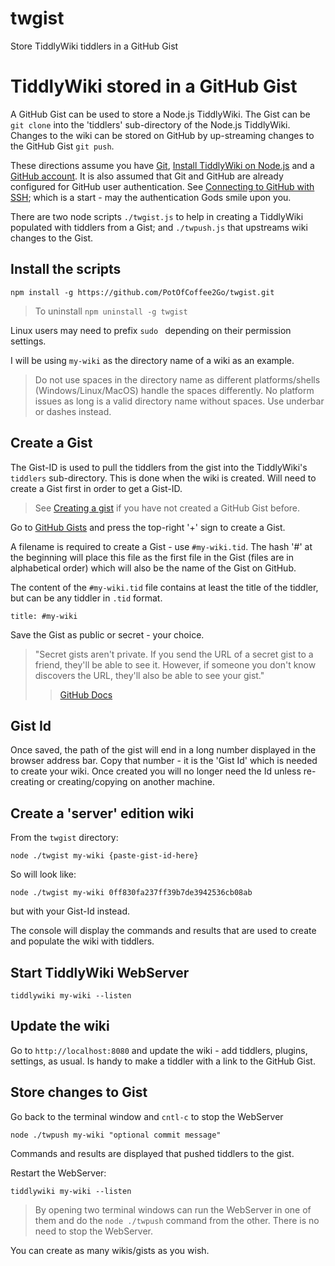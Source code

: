 # twgist
Store TiddlyWiki tiddlers in a GitHub Gist

# TiddlyWiki stored in a GitHub Gist
A GitHub Gist can be used to store a Node.js TiddlyWiki. The Gist can be `git clone` into the 'tiddlers' sub-directory of the Node.js TiddlyWiki. Changes to the wiki can be stored on GitHub by up-streaming changes to the GitHub Gist `git push`.

These directions assume you have [Git](https://git-scm.com/downloads), [Install TiddlyWiki on Node.js](https://tiddlywiki.com/static/Installing%2520TiddlyWiki%2520on%2520Node.js.html) and a [GitHub account](https://github.com/signup?source=login). It is also assumed that Git and GitHub are already configured for GitHub user authentication. See [Connecting to GitHub with SSH](https://docs.github.com/en/authentication/connecting-to-github-with-ssh); which is a start - may the authentication Gods smile upon you.

There are two node scripts `./twgist.js` to help in creating a TiddlyWiki populated with tiddlers from a Gist; and `./twpush.js` that upstreams wiki changes to the Gist.

## Install the scripts

```
npm install -g https://github.com/PotOfCoffee2Go/twgist.git
```

> To uninstall `npm uninstall -g twgist`

Linux users may need to prefix `sudo ` depending on their permission settings.

I will be using `my-wiki` as the directory name of a wiki as an example.

> Do not use spaces in the directory name as different platforms/shells (Windows/Linux/MacOS) handle the spaces differently. No platform issues as long is a valid directory name without spaces. Use underbar or dashes instead.

## Create a Gist

The Gist-ID is used to pull the tiddlers from the gist into the TiddlyWiki's `tiddlers` sub-directory. This is done when the wiki is created. Will need to create a Gist first in order to get a Gist-ID.

> See [Creating a gist](https://docs.github.com/en/get-started/writing-on-github/editing-and-sharing-content-with-gists/creating-gists#creating-a-gist) if you have not created a GitHub Gist before.

Go to [GitHub Gists](https://gist.github.com/mine) and press the top-right '+' sign to create a Gist.

A filename is required to create a Gist - use `#my-wiki.tid`. The hash '#' at the beginning will place this file as the first file in the Gist (files are in alphabetical order) which will also be the name of the Gist on GitHub.

The content of the `#my-wiki.tid` file contains at least the title of the tiddler, but can be any tiddler in `.tid` format.

```
title: #my-wiki
```

Save the Gist as public or secret - your choice.

> "Secret gists aren't private. If you send the URL of a secret gist to a friend, they'll be able to see it. However, if someone you don't know discovers the URL, they'll also be able to see your gist."
>> [GitHub Docs](https://docs.github.com/en/get-started/writing-on-github/editing-and-sharing-content-with-gists/creating-gists)

## Gist Id
Once saved, the path of the gist will end in a long number displayed in the browser address bar. Copy that number - it is the 'Gist Id' which is needed to create your wiki. Once created you will no longer need the Id unless re-creating or creating/copying on another machine. 

## Create a 'server' edition wiki
From the `twgist` directory:

```
node ./twgist my-wiki {paste-gist-id-here}
```

So will look like:
```
node ./twgist my-wiki 0ff830fa237ff39b7de3942536cb08ab
```
but with your Gist-Id instead.

The console will display the commands and results that are used to create and populate the wiki with tiddlers.

## Start TiddlyWiki WebServer
```
tiddlywiki my-wiki --listen
```

## Update the wiki
Go to `http://localhost:8080` and update the wiki - add tiddlers, plugins, settings, as usual. Is handy to make a tiddler with a link to the GitHub Gist.

## Store changes to Gist
Go back to the terminal window and `cntl-c` to stop the WebServer
```
node ./twpush my-wiki "optional commit message"
```
Commands and results are displayed that pushed tiddlers to the gist.

Restart the WebServer:
```
tiddlywiki my-wiki --listen
```

> By opening two terminal windows can run the WebServer in one of them and do the `node ./twpush` command from the other. There is no need to stop the WebServer.

You can create as many wikis/gists as you wish.

